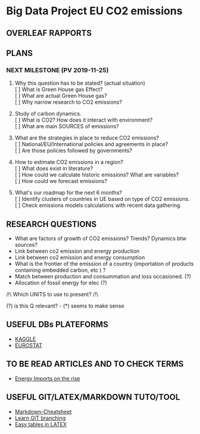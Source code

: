 # Big Data Project EU CO2 emissions
## OVERLEAF RAPPORTS

## PLANS

### NEXT MILESTONE (PV 2019-11-25)
1. Why this question has to be stated? (actual situation)  
[ ] What is Green House gas Effect?  
[ ] What are actual Green House gas?  
[ ] Why narrow research to CO2 emissions?  

2. Study of carbon dynamics.  
[ ] What is CO2? How does it interact with environment?  
[ ] What are main SOURCES of emissions?  

3. What are the strategies in place to reduce CO2 emissions?  
[ ] National/EU/International policies and agreements in place?  
[ ] Are those policies followed by governments?  

4. How to estimate CO2 emissions in a region?  
[ ] What does exist in literature?    
[ ] How could we calculate historic emissions? What are variables?  
[ ] How could we forecast emissions?

5. What's our roadmap for the next 6 months?  
[ ] Identify clusters of countries in UE based on type of CO2 emissions.  
[ ] Check emissions models calculations with recent data gathering.

## RESEARCH QUESTIONS
* What are factors of growth of CO2 emissions? Trends? Dynamics btw sources?
* Link between co2 emission and energy production
* Link between co2 emission and energy consumption
* What is the frontier of the emission of a country (importation of products containing embedded carbon, etc ) ?
* Match between production and consummation and loss occasioned. (?)
* Allocation of fossil energy for elec (?)

 /!\ Which UNITS to use to present? /!\  
  
  (?) is this Q relevant?  - (*) seems to make sense
## USEFUL DBs PLATEFORMS

* [KAGGLE](https://www.kaggle.com/datasets)
* [EUROSTAT](https://ec.europa.eu/eurostat/data/database)

## TO BE READ ARTICLES AND TO CHECK TERMS
* [Energy Imports on the rise](https://ec.europa.eu/eurostat/en/web/products-eurostat-news/-/DDN-20191021-1)

## USEFUL GIT/LATEX/MARKDOWN TUTO/TOOL
 * [Markdown-Cheatsheet](https://github.com/adam-p/markdown-here/wiki/Markdown-Cheatsheet)
 * [Learn GIT branching](https://learngitbranching.js.org/)
 * [Easy tables in LATEX](http://www.tablesgenerator.com/#)